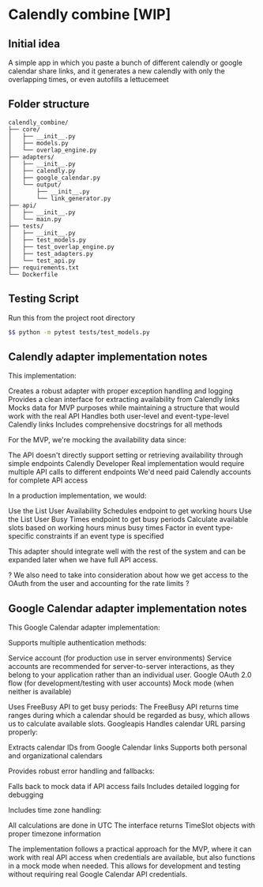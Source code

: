 # Calendly combine [WIP]

## Initial idea

A simple app in which you paste a bunch of different calendly or google calendar share links, and it generates a new calendly with only the overlapping times, or even autofills a lettucemeet

## Folder structure

```text
calendly_combine/
├── core/
│   ├── __init__.py
│   ├── models.py
│   └── overlap_engine.py
├── adapters/
│   ├── __init__.py
│   ├── calendly.py
│   ├── google_calendar.py
│   └── output/
│       ├── __init__.py
│       └── link_generator.py
├── api/
│   ├── __init__.py
│   └── main.py
├── tests/
│   ├── __init__.py
│   ├── test_models.py
│   ├── test_overlap_engine.py
│   ├── test_adapters.py
│   └── test_api.py
├── requirements.txt
└── Dockerfile
```

## Testing Script

Run this from the project root directory

```bash
$$ python -m pytest tests/test_models.py
```

## Calendly adapter implementation notes

This implementation:

Creates a robust adapter with proper exception handling and logging
Provides a clean interface for extracting availability from Calendly links
Mocks data for MVP purposes while maintaining a structure that would work with the real API
Handles both user-level and event-type-level Calendly links
Includes comprehensive docstrings for all methods

For the MVP, we're mocking the availability data since:

The API doesn't directly support setting or retrieving availability through simple endpoints Calendly Developer
Real implementation would require multiple API calls to different endpoints
We'd need paid Calendly accounts for complete API access

In a production implementation, we would:

Use the List User Availability Schedules endpoint to get working hours
Use the List User Busy Times endpoint to get busy periods
Calculate available slots based on working hours minus busy times
Factor in event type-specific constraints if an event type is specified

This adapter should integrate well with the rest of the system and can be expanded later when we have full API access.

? We also need to take into consideration about how we get access to the OAuth from the user and accounting for the rate limits ?

## Google Calendar adapter implementation notes

This Google Calendar adapter implementation:

Supports multiple authentication methods:

Service account (for production use in server environments) Service accounts are recommended for server-to-server interactions, as they belong to your application rather than an individual user. Google
OAuth 2.0 flow (for development/testing with user accounts)
Mock mode (when neither is available)

Uses FreeBusy API to get busy periods:
The FreeBusy API returns time ranges during which a calendar should be regarded as busy, which allows us to calculate available slots. Googleapis
Handles calendar URL parsing properly:

Extracts calendar IDs from Google Calendar links
Supports both personal and organizational calendars

Provides robust error handling and fallbacks:

Falls back to mock data if API access fails
Includes detailed logging for debugging

Includes time zone handling:

All calculations are done in UTC
The interface returns TimeSlot objects with proper timezone information

The implementation follows a practical approach for the MVP, where it can work with real API access when credentials are available, but also functions in a mock mode when needed. This allows for development and testing without requiring real Google Calendar API credentials.

